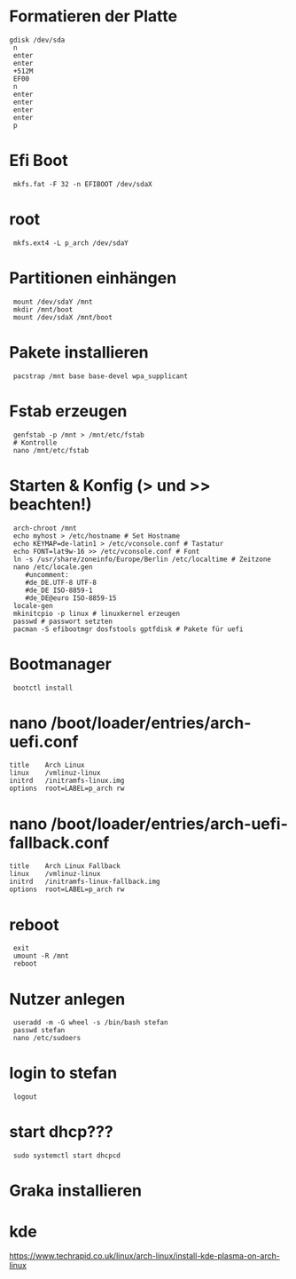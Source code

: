 # Formatieren der Platte
```
gdisk /dev/sda
 n
 enter
 enter
 +512M
 EF00
 n
 enter
 enter
 enter
 enter
 p
```

# Efi Boot
```
 mkfs.fat -F 32 -n EFIBOOT /dev/sdaX
```

# root 
```
 mkfs.ext4 -L p_arch /dev/sdaY
```

# Partitionen einhängen
```
 mount /dev/sdaY /mnt
 mkdir /mnt/boot
 mount /dev/sdaX /mnt/boot
```

# Pakete installieren
```
 pacstrap /mnt base base-devel wpa_supplicant
```

# Fstab erzeugen 
```
 genfstab -p /mnt > /mnt/etc/fstab
 # Kontrolle
 nano /mnt/etc/fstab
```

# Starten & Konfig (> und >> beachten!)
```
 arch-chroot /mnt
 echo myhost > /etc/hostname # Set Hostname
 echo KEYMAP=de-latin1 > /etc/vconsole.conf # Tastatur
 echo FONT=lat9w-16 >> /etc/vconsole.conf # Font
 ln -s /usr/share/zoneinfo/Europe/Berlin /etc/localtime # Zeitzone
 nano /etc/locale.gen
	#uncomment:
	#de_DE.UTF-8 UTF-8
	#de_DE ISO-8859-1
	#de_DE@euro ISO-8859-15
 locale-gen
 mkinitcpio -p linux # linuxkernel erzeugen
 passwd # passwort setzten
 pacman -S efibootmgr dosfstools gptfdisk # Pakete für uefi
```

# Bootmanager
```
 bootctl install 
```

# nano /boot/loader/entries/arch-uefi.conf
```
title    Arch Linux
linux    /vmlinuz-linux
initrd   /initramfs-linux.img
options  root=LABEL=p_arch rw
```

# nano /boot/loader/entries/arch-uefi-fallback.conf
```
title    Arch Linux Fallback
linux    /vmlinuz-linux
initrd   /initramfs-linux-fallback.img
options  root=LABEL=p_arch rw
```

# reboot 
```
 exit
 umount -R /mnt
 reboot
```

# Nutzer anlegen
```
 useradd -m -G wheel -s /bin/bash stefan
 passwd stefan
 nano /etc/sudoers
```

# login to stefan
```
 logout
```

# start dhcp???
```
 sudo systemctl start dhcpcd
```

# Graka installieren

# kde 
 https://www.techrapid.co.uk/linux/arch-linux/install-kde-plasma-on-arch-linux